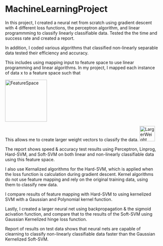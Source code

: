 # MachineLearningProject
In this project, I created a neural net from scratch using gradient descent with 4 different loss functions, the perceptron algorithm, and linear programmming to classify linearly classifiable data. Tested the the time and success rate and created a report. 

In addition, I coded various algorithms that classified non-linearly separable data tested their efficiency and accuracy. 

This includes using mapping input to feature space to use linear programming and linear algorithms. In my project, I mapped each instance of data x to a feature space such that

<img width="137" alt="FeatureSpace" src="https://github.com/user-attachments/assets/d8ae9583-a0da-4855-8fbe-0d337a71e999">

This allows me to create larger weight vectors to classify the data.
<img width="50" alt="LargerWeight" src="https://github.com/user-attachments/assets/8ee75159-4932-4866-92e9-7da98881ea30">

The report shows speed & accuracy test results using Perceptron, Linprog, Hard-SVM, and Soft-SVM on both linear and non-linearly classifiable data using this feature space. 

I also use Kernalized algorithms for the Hard-SVM, which is applied when the loss function is calculation during gradient descent. Kernel algorithms do not use feature mapping and rely on the original training data, using them to classify new data. 

I compare results of feature mapping with Hard-SVM to using kernelized SVM with a Gaussian and Polynomial kernel function. 

Lastly, I created a larger neural net using backpropagation & the sigmoid acivation function, and compare that to the results of the Soft-SVM using Gaussian Kernelized hinge loss function. 

Report of results on test data shows that neural nets are capable of clearning to classify non-linearly classifiable data faster than the Gaussian Kernelized Soft-SVM. 
